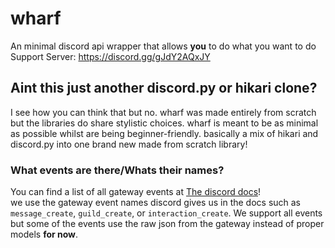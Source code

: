 # wharf

An minimal discord api wrapper that allows **you** to do what you want to do
<br>
Support Server: https://discord.gg/gJdY2AQxJY



## Aint this just another discord.py or hikari clone?
I see how you can think that but no. wharf was made entirely from scratch but the libraries do share stylistic choices. wharf is meant to be as minimal as possible whilst are being beginner-friendly. basically a mix of hikari and discord.py into one brand new made from scratch library!

### What events are there/Whats their names?
You can find a list of all gateway events at [The discord docs](https://discord.com/developers/docs/topics/gateway-events)!<br>
we use the gateway event names discord gives us in the docs such as ``message_create``, ``guild_create``, or ``interaction_create``.
We support all events but some of the events use the raw json from the gateway instead of proper models **for now**.